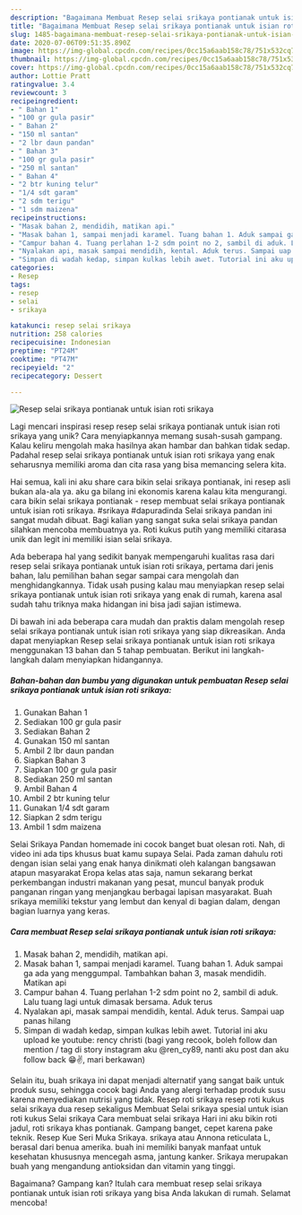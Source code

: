```yaml
---
description: "Bagaimana Membuat Resep selai srikaya pontianak untuk isian roti srikaya Anti Gagal"
title: "Bagaimana Membuat Resep selai srikaya pontianak untuk isian roti srikaya Anti Gagal"
slug: 1485-bagaimana-membuat-resep-selai-srikaya-pontianak-untuk-isian-roti-srikaya-anti-gagal
date: 2020-07-06T09:51:35.890Z
image: https://img-global.cpcdn.com/recipes/0cc15a6aab158c78/751x532cq70/resep-selai-srikaya-pontianak-untuk-isian-roti-srikaya-foto-resep-utama.jpg
thumbnail: https://img-global.cpcdn.com/recipes/0cc15a6aab158c78/751x532cq70/resep-selai-srikaya-pontianak-untuk-isian-roti-srikaya-foto-resep-utama.jpg
cover: https://img-global.cpcdn.com/recipes/0cc15a6aab158c78/751x532cq70/resep-selai-srikaya-pontianak-untuk-isian-roti-srikaya-foto-resep-utama.jpg
author: Lottie Pratt
ratingvalue: 3.4
reviewcount: 3
recipeingredient:
- " Bahan 1"
- "100 gr gula pasir"
- " Bahan 2"
- "150 ml santan"
- "2 lbr daun pandan"
- " Bahan 3"
- "100 gr gula pasir"
- "250 ml santan"
- " Bahan 4"
- "2 btr kuning telur"
- "1/4 sdt garam"
- "2 sdm terigu"
- "1 sdm maizena"
recipeinstructions:
- "Masak bahan 2, mendidih, matikan api."
- "Masak bahan 1, sampai menjadi karamel. Tuang bahan 1. Aduk sampai ga ada yang menggumpal. Tambahkan bahan 3, masak mendidih. Matikan api"
- "Campur bahan 4. Tuang perlahan 1-2 sdm point no 2, sambil di aduk. Lalu tuang lagi untuk dimasak bersama. Aduk terus"
- "Nyalakan api, masak sampai mendidih, kental. Aduk terus. Sampai uap panas hilang"
- "Simpan di wadah kedap, simpan kulkas lebih awet. Tutorial ini aku upload ke youtube: rency christi (bagi yang recook, boleh follow dan mention / tag di story instagram aku @ren_cy89, nanti aku post dan aku follow back 😁✌️, mari berkawan)"
categories:
- Resep
tags:
- resep
- selai
- srikaya

katakunci: resep selai srikaya 
nutrition: 258 calories
recipecuisine: Indonesian
preptime: "PT24M"
cooktime: "PT47M"
recipeyield: "2"
recipecategory: Dessert

---
```



![Resep selai srikaya pontianak untuk isian roti srikaya](https://img-global.cpcdn.com/recipes/0cc15a6aab158c78/751x532cq70/resep-selai-srikaya-pontianak-untuk-isian-roti-srikaya-foto-resep-utama.jpg)

Lagi mencari inspirasi resep resep selai srikaya pontianak untuk isian roti srikaya yang unik? Cara menyiapkannya memang susah-susah gampang. Kalau keliru mengolah maka hasilnya akan hambar dan bahkan tidak sedap. Padahal resep selai srikaya pontianak untuk isian roti srikaya yang enak seharusnya memiliki aroma dan cita rasa yang bisa memancing selera kita.

Hai semua, kali ini aku share cara bikin selai srikaya pontianak, ini resep asli bukan ala-ala ya. aku ga bilang ini ekonomis karena kalau kita mengurangi. cara bikin selai srikaya pontianak - resep membuat selai srikaya pontianak untuk isian roti srikaya. #srikaya #dapuradinda Selai srikaya pandan ini sangat mudah dibuat. Bagi kalian yang sangat suka selai srikaya pandan silahkan mencoba membuatnya ya. Roti kukus putih yang memiliki citarasa unik dan legit ini memiliki isian selai srikaya.

Ada beberapa hal yang sedikit banyak mempengaruhi kualitas rasa dari resep selai srikaya pontianak untuk isian roti srikaya, pertama dari jenis bahan, lalu pemilihan bahan segar sampai cara mengolah dan menghidangkannya. Tidak usah pusing kalau mau menyiapkan resep selai srikaya pontianak untuk isian roti srikaya yang enak di rumah, karena asal sudah tahu triknya maka hidangan ini bisa jadi sajian istimewa.


Di bawah ini ada beberapa cara mudah dan praktis dalam mengolah resep selai srikaya pontianak untuk isian roti srikaya yang siap dikreasikan. Anda dapat menyiapkan Resep selai srikaya pontianak untuk isian roti srikaya menggunakan 13 bahan dan 5 tahap pembuatan. Berikut ini langkah-langkah dalam menyiapkan hidangannya.

<!--inarticleads1-->

##### Bahan-bahan dan bumbu yang digunakan untuk pembuatan Resep selai srikaya pontianak untuk isian roti srikaya:

1. Gunakan  Bahan 1
1. Sediakan 100 gr gula pasir
1. Sediakan  Bahan 2
1. Gunakan 150 ml santan
1. Ambil 2 lbr daun pandan
1. Siapkan  Bahan 3
1. Siapkan 100 gr gula pasir
1. Sediakan 250 ml santan
1. Ambil  Bahan 4
1. Ambil 2 btr kuning telur
1. Gunakan 1/4 sdt garam
1. Siapkan 2 sdm terigu
1. Ambil 1 sdm maizena


Selai Srikaya Pandan homemade ini cocok banget buat olesan roti. Nah, di video ini ada tips khusus buat kamu supaya Selai. Pada zaman dahulu roti dengan isian selai yang enak hanya dinikmati oleh kalangan bangsawan atapun masyarakat Eropa kelas atas saja, namun sekarang berkat perkembangan industri makanan yang pesat, muncul banyak produk panganan ringan yang menjangkau berbagai lapisan masyarakat. Buah srikaya memiliki tekstur yang lembut dan kenyal di bagian dalam, dengan bagian luarnya yang keras. 

<!--inarticleads2-->

##### Cara membuat Resep selai srikaya pontianak untuk isian roti srikaya:

1. Masak bahan 2, mendidih, matikan api.
1. Masak bahan 1, sampai menjadi karamel. Tuang bahan 1. Aduk sampai ga ada yang menggumpal. Tambahkan bahan 3, masak mendidih. Matikan api
1. Campur bahan 4. Tuang perlahan 1-2 sdm point no 2, sambil di aduk. Lalu tuang lagi untuk dimasak bersama. Aduk terus
1. Nyalakan api, masak sampai mendidih, kental. Aduk terus. Sampai uap panas hilang
1. Simpan di wadah kedap, simpan kulkas lebih awet. Tutorial ini aku upload ke youtube: rency christi (bagi yang recook, boleh follow dan mention / tag di story instagram aku @ren_cy89, nanti aku post dan aku follow back 😁✌️, mari berkawan)


Selain itu, buah srikaya ini dapat menjadi alternatif yang sangat baik untuk produk susu, sehingga cocok bagi Anda yang alergi terhadap produk susu karena menyediakan nutrisi yang tidak. Resep roti srikaya resep roti kukus selai srikaya dua resep sekaligus Membuat Selai srikaya spesial untuk isian roti kukus Selai srikaya Cara membuat selai srikaya Hari ini aku bikin roti jadul, roti srikaya khas pontianak. Gampang banget, cepet karena pake teknik. Resep Kue Seri Muka Srikaya. srikaya atau Annona reticulata L, berasal dari benua amerika. buah ini memiliki banyak manfaat untuk kesehatan khususnya mencegah asma, jantung kanker. Srikaya merupakan buah yang mengandung antioksidan dan vitamin yang tinggi. 

Bagaimana? Gampang kan? Itulah cara membuat resep selai srikaya pontianak untuk isian roti srikaya yang bisa Anda lakukan di rumah. Selamat mencoba!
